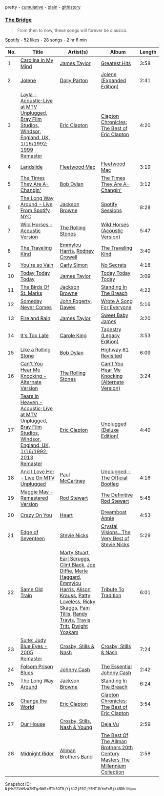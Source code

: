 pretty - [cumulative](/playlists/cumulative/4qq3MCSLrDgYx7RfJBDvij.md) - [plain](/playlists/plain/4qq3MCSLrDgYx7RfJBDvij) - [githistory](https://github.githistory.xyz/mackorone/spotify-playlist-archive/blob/main/playlists/plain/4qq3MCSLrDgYx7RfJBDvij)

### [The Bridge](https://open.spotify.com/playlist/4qq3MCSLrDgYx7RfJBDvij)

> From then to now, these songs will forever be classics.

[Spotify](https://open.spotify.com/user/spotify) - 52 likes - 28 songs - 2 hr 6 min

| No. | Title | Artist(s) | Album | Length |
|---|---|---|---|---|
| 1 | [Carolina in My Mind](https://open.spotify.com/track/2T5Ch09nefwckOu5NQvjIk) | [James Taylor](https://open.spotify.com/artist/0vn7UBvSQECKJm2817Yf1P) | [Greatest Hits](https://open.spotify.com/album/2L4U4JjEADYaVltkvDrkCC) | 3:58 |
| 2 | [Jolene](https://open.spotify.com/track/5fdhThPDe6jQQDqCyWrdAn) | [Dolly Parton](https://open.spotify.com/artist/32vWCbZh0xZ4o9gkz4PsEU) | [Jolene \(Expanded Edition\)](https://open.spotify.com/album/2v2iR6vtrLVTyiNIEsv5Sg) | 2:41 |
| 3 | [Layla \- Acoustic; Live at MTV Unplugged, Bray Film Studios, Windsor, England, UK, 1/16/1992; 1999 Remaster](https://open.spotify.com/track/6YEOmCsXSk9ZPE0FkcCiuQ) | [Eric Clapton](https://open.spotify.com/artist/6PAt558ZEZl0DmdXlnjMgD) | [Clapton Chronicles: The Best of Eric Clapton](https://open.spotify.com/album/6FCakQJ6z6TF0y0qkHYKgy) | 4:20 |
| 4 | [Landslide](https://open.spotify.com/track/5ihS6UUlyQAfmp48eSkxuQ) | [Fleetwood Mac](https://open.spotify.com/artist/08GQAI4eElDnROBrJRGE0X) | [Fleetwood Mac](https://open.spotify.com/album/5VIQ3VaAoRKOEpJ0fewdvo) | 3:19 |
| 5 | [The Times They Are A\-Changin'](https://open.spotify.com/track/52vA3CYKZqZVdQnzRrdZt6) | [Bob Dylan](https://open.spotify.com/artist/74ASZWbe4lXaubB36ztrGX) | [The Times They Are A\-Changin'](https://open.spotify.com/album/7DZeLXvr9eTVpyI1OlqtcS) | 3:12 |
| 6 | [The Long Way Around \- Live From Spotify NYC](https://open.spotify.com/track/2CSnF2PusRvto5TKPsGACZ) | [Jackson Browne](https://open.spotify.com/artist/5lkiCO9UQ8B23dZ1o0UV4m) | [Spotify Sessions](https://open.spotify.com/album/4uT1EEYffapC0OFhc8Bmwr) | 8:28 |
| 7 | [Wild Horses \- Acoustic Version](https://open.spotify.com/track/5kEg9ZuAHEe7UeOYJk8ldF) | [The Rolling Stones](https://open.spotify.com/artist/22bE4uQ6baNwSHPVcDxLCe) | [Wild Horses \(Acoustic Version\)](https://open.spotify.com/album/3J7MdrfzVZuf9KyO1WAbGN) | 5:47 |
| 8 | [The Traveling Kind](https://open.spotify.com/track/6lGmKc3sNITRFVmtp2xvEx) | [Emmylou Harris](https://open.spotify.com/artist/5s6TJEuHTr9GR894wc6VfP), [Rodney Crowell](https://open.spotify.com/artist/4QIJ2i8I6urte2scKgkVoY) | [The Traveling Kind](https://open.spotify.com/album/1G0R4FDSV8aCIGcO6vSdL3) | 3:40 |
| 9 | [You're so Vain](https://open.spotify.com/track/2DnJjbjNTV9Nd5NOa1KGba) | [Carly Simon](https://open.spotify.com/artist/4FtSnMlCVxCswABUmdhwpm) | [No Secrets](https://open.spotify.com/album/79x0PRGIZv33znrCkPkCZ5) | 4:18 |
| 10 | [Today Today Today](https://open.spotify.com/track/353SNIIxSolCN1Uhae1EJJ) | [James Taylor](https://open.spotify.com/artist/0vn7UBvSQECKJm2817Yf1P) | [Today Today Today](https://open.spotify.com/album/4hIwvgRdkOWKcktaqciSt5) | 3:09 |
| 11 | [The Birds Of St\. Marks](https://open.spotify.com/track/1ehvlikzBocGgyyQqZZ8hI) | [Jackson Browne](https://open.spotify.com/artist/5lkiCO9UQ8B23dZ1o0UV4m) | [Standing In The Breach](https://open.spotify.com/album/030uLS1xIKmntvGwjggTcv) | 4:22 |
| 12 | [Someday Never Comes](https://open.spotify.com/track/7wvAc2KXcgSTmCybonfyoR) | [John Fogerty](https://open.spotify.com/artist/5ujCegv1BRbEPTCwQqFk6t), [Dawes](https://open.spotify.com/artist/0CDUUM6KNRvgBFYIbWxJwV) | [Wrote A Song For Everyone](https://open.spotify.com/album/26L3KUSZR9orlnsAlph42n) | 5:16 |
| 13 | [Fire and Rain](https://open.spotify.com/track/3LcYYV9ozePfgYYmXv0P3r) | [James Taylor](https://open.spotify.com/artist/0vn7UBvSQECKJm2817Yf1P) | [Sweet Baby James](https://open.spotify.com/album/2NEQ5Q4sBbUHVVx3Wf8TEZ) | 3:20 |
| 14 | [It's Too Late](https://open.spotify.com/track/66KgSwQE4UmJttgfYiaR5I) | [Carole King](https://open.spotify.com/artist/319yZVtYM9MBGqmSQnMyY6) | [Tapestry \(Legacy Edition\)](https://open.spotify.com/album/7kLLC7CN8oxt0HgP2a051K) | 3:53 |
| 15 | [Like a Rolling Stone](https://open.spotify.com/track/3AhXZa8sUQht0UEdBJgpGc) | [Bob Dylan](https://open.spotify.com/artist/74ASZWbe4lXaubB36ztrGX) | [Highway 61 Revisited](https://open.spotify.com/album/6YabPKtZAjxwyWbuO9p4ZD) | 6:09 |
| 16 | [Can't You Hear Me Knocking \- Alternate Version](https://open.spotify.com/track/682gCKYRQyeRbXpb3ztDH7) | [The Rolling Stones](https://open.spotify.com/artist/22bE4uQ6baNwSHPVcDxLCe) | [Can't You Hear Me Knocking \(Alternate Version\)](https://open.spotify.com/album/3fSAnMkxpG3jyDFubmvhKB) | 3:24 |
| 17 | [Tears in Heaven \- Acoustic; Live at MTV Unplugged, Bray Film Studios, Windsor, England, UK, 1/16/1992; 2013 Remaster](https://open.spotify.com/track/612VcBshQcy4mpB2utGc3H) | [Eric Clapton](https://open.spotify.com/artist/6PAt558ZEZl0DmdXlnjMgD) | [Unplugged \(Deluxe Edition\)](https://open.spotify.com/album/3ebyEGol0Abc7VAxYf7vEg) | 4:40 |
| 18 | [And I Love Her \- Live On MTV Unplugged](https://open.spotify.com/track/2TJhq8CrTlz6oRSljprEKg) | [Paul McCartney](https://open.spotify.com/artist/4STHEaNw4mPZ2tzheohgXB) | [Unplugged \- The Official Bootleg](https://open.spotify.com/album/7KvVAe42ZV1LcfaW96mBNk) | 4:16 |
| 19 | [Maggie May \- Remastered Version](https://open.spotify.com/track/1r3kj1yMff7ilIsR7hpvUo) | [Rod Stewart](https://open.spotify.com/artist/2y8Jo9CKhJvtfeKOsYzRdT) | [The Definitive Rod Stewart](https://open.spotify.com/album/16B8kK28QgKIYTb7XyLMuj) | 5:45 |
| 20 | [Crazy On You](https://open.spotify.com/track/5zH710lFSLtkHbMkslLDjR) | [Heart](https://open.spotify.com/artist/34jw2BbxjoYalTp8cJFCPv) | [Dreamboat Annie](https://open.spotify.com/album/2N0AgtWbCmVoNUl2GN1opH) | 4:53 |
| 21 | [Edge of Seventeen](https://open.spotify.com/track/2id8E4WvczfKHB4LHI7Np3) | [Stevie Nicks](https://open.spotify.com/artist/7crPfGd2k81ekOoSqQKWWz) | [Crystal Visions...The Very Best of Stevie Nicks](https://open.spotify.com/album/7q0dYnAjmqZBJLhMBre8aL) | 5:29 |
| 22 | [Same Old Train](https://open.spotify.com/track/5KMWwtJv3Ll2ROZfMerQs0) | [Marty Stuart](https://open.spotify.com/artist/3OyGv7XUYQwQgECYSzJhyO), [Earl Scruggs](https://open.spotify.com/artist/4NEA48c6ajydrRzCbyll3M), [Clint Black](https://open.spotify.com/artist/3Ay15wt0QChT4Kapsuw5Jt), [Joe Diffie](https://open.spotify.com/artist/3THMgU4KdL7LlO5TEREs2g), [Merle Haggard](https://open.spotify.com/artist/2ptmyXoL7poH6Zq62h1QT9), [Emmylou Harris](https://open.spotify.com/artist/5s6TJEuHTr9GR894wc6VfP), [Alison Krauss](https://open.spotify.com/artist/5J6L7N6B4nI1M5cwa29mQG), [Patty Loveless](https://open.spotify.com/artist/6SFUC6ORDCIBqPssCBpeHT), [Ricky Skaggs](https://open.spotify.com/artist/0uNC9XuH437fKCCMuzvSks), [Pam Tillis](https://open.spotify.com/artist/1SX44N5qjWuFcCK8WTO0c6), [Randy Travis](https://open.spotify.com/artist/1pTuR132U5b4Rizal2Pr7m), [Travis Tritt](https://open.spotify.com/artist/2M4Yt7oKGoYd0wqU44k4i2), [Dwight Yoakam](https://open.spotify.com/artist/2sxmKe3CUrWnx7eoXMhOlW) | [Tribute To Tradition](https://open.spotify.com/album/4Mngcv6ExjREiOqSH8vG1D) | 6:01 |
| 23 | [Suite: Judy Blue Eyes \- 2005 Remaster](https://open.spotify.com/track/37i6z8YqVrsvlx9jAaF6Rf) | [Crosby, Stills & Nash](https://open.spotify.com/artist/2pdvghEHZJtgSXZ7cvNLou) | [Crosby, Stills & Nash](https://open.spotify.com/album/3m7nQ3mxkpE61tzgH8l1XD) | 7:24 |
| 24 | [Folsom Prison Blues](https://open.spotify.com/track/5O6mz4qn6q7MSKubAzRnDW) | [Johnny Cash](https://open.spotify.com/artist/6kACVPfCOnqzgfEF5ryl0x) | [The Essential Johnny Cash](https://open.spotify.com/album/4E2eUhFHqTG2pu9MN1NDIF) | 2:42 |
| 25 | [The Long Way Around](https://open.spotify.com/track/4BQXwbdfsY9dBnJiFSPXQu) | [Jackson Browne](https://open.spotify.com/artist/5lkiCO9UQ8B23dZ1o0UV4m) | [Standing In The Breach](https://open.spotify.com/album/030uLS1xIKmntvGwjggTcv) | 6:24 |
| 26 | [Change the World](https://open.spotify.com/track/6BQNJ0JFKh8sWjQLI6Zudi) | [Eric Clapton](https://open.spotify.com/artist/6PAt558ZEZl0DmdXlnjMgD) | [Clapton Chronicles: The Best of Eric Clapton](https://open.spotify.com/album/6FCakQJ6z6TF0y0qkHYKgy) | 3:54 |
| 27 | [Our House](https://open.spotify.com/track/2hitsKa8SthKhRJBXUHbIv) | [Crosby, Stills, Nash & Young](https://open.spotify.com/artist/1CYsQCypByMVgnv17qsSbQ) | [Deja Vu](https://open.spotify.com/album/5bHkK1X4WEOzNvRhehvOcb) | 2:59 |
| 28 | [Midnight Rider](https://open.spotify.com/track/7egyR1d4Xmr1TsmpJct9bL) | [Allman Brothers Band](https://open.spotify.com/artist/4wQ3PyMz3WwJGI5uEqHUVR) | [The Best Of The Allman Brothers 20th Century Masters The Millennium Collection](https://open.spotify.com/album/7a1xwcbhy0AYoLM8f2ikqc) | 2:58 |

Snapshot ID: `NjMsY2VmMzA2MTgzNWExMTk5OTRjYjk1ZjE0ZjY5MTJkYmExMjk4NDhlNg==`

